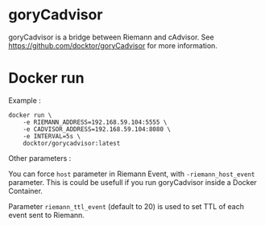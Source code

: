 # goryCadvisor
goryCadvisor is a bridge between Riemann and cAdvisor. See https://github.com/docktor/goryCadvisor for more information.

# Docker run

Example :
```
docker run \
    -e RIEMANN_ADDRESS=192.168.59.104:5555 \
    -e CADVISOR_ADDRESS=192.168.59.104:8080 \
    -e INTERVAL=5s \
    docktor/gorycadvisor:latest
```

Other parameters : 

You can force `host` parameter in Riemann Event, with `-riemann_host_event` parameter.
This is could be usefull if you run goryCadvisor inside a Docker Container.

Parameter `riemann_ttl_event` (default to 20) is used to set TTL of each event sent to Riemann.
